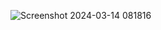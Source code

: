 ![Screenshot 2024-03-14 081816](https://github.com/alessandropesole/Progetti/assets/148793490/6f87fcf0-e895-45b4-95df-ad902cbea313)

